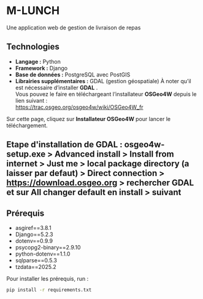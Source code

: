 
# M-LUNCH

Une application web de gestion de livraison de repas 

## Technologies

- **Langage :** Python  
- **Framework :** Django  
- **Base de données :** PostgreSQL avec PostGIS  
- **Librairies supplémentaires :** GDAL (gestion géospatiale)
À noter qu’il est nécessaire d’installer **GDAL** .  
Vous pouvez le faire en téléchargeant l’installateur **OSGeo4W** depuis le lien suivant :  
https://trac.osgeo.org/osgeo4w/wiki/OSGeo4W_fr

Sur cette page, cliquez sur **Installateur OSGeo4W** pour lancer le téléchargement.

Etape d'installation de GDAL : 
osgeo4w-setup.exe > Advanced install > Install from internet > Just me > local package directory (a laisser par defaut) > Direct connection > https://download.osgeo.org > rechercher GDAL  et sur All changer default en install > suivant
---

## Prérequis

- asgiref==3.8.1
- Django==5.2.3
- dotenv==0.9.9
- psycopg2-binary==2.9.10
- python-dotenv==1.1.0
- sqlparse==0.5.3
- tzdata==2025.2


Pour installer les prérequis, run :

```bash
pip install -r requirements.txt

